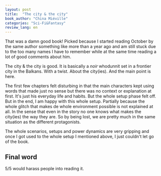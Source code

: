```yaml
---
layout: post
title:  "The city & the city"
book_author: "China Miéville"
categories: "Sci-Fi&Fantasy"
review_lang: en
---
```


That was a damn good book! Picked because I started reading October by the same author something like more than a year ago and am still stuck due to the too many names I have to remember while at the same time reading a lot of good comments about him.

The city & the city is good. It is basically a *noir* whodunnit set in a frontier city in the Balkans. With a twist. About the city(ies). And the main point is here.

The first few chapters felt disturbing in that the main characters kept using words that made just no sense but there was no context or explanation at first. It's just his everyday life and habits. But the whole setup phase felt off. But in the end, I am happy with this whole setup. Partially because the whole glitch that makes de whole environment possible is not explained at all. In the sense that even in the story no one knows what makes the city(ies) the way they are. So by being lost, we are pretty much in the same situation as the different protagonists.

The whole scenarios, setups and power dynamics are very gripping and once I got used to the whole setup I mentioned above, I just couldn't let go of the book.

## Final word

5/5 would harass people into reading it.
